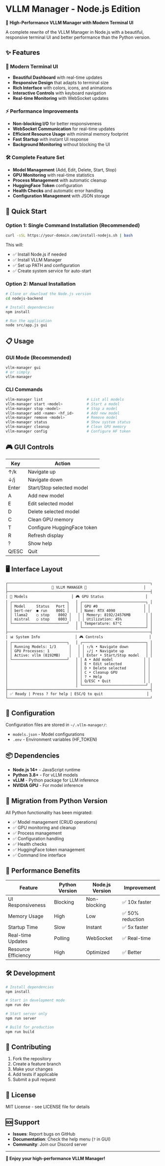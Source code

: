 # VLLM Manager - Node.js Edition

🚀 **High-Performance VLLM Manager with Modern Terminal UI**

A complete rewrite of the VLLM Manager in Node.js with a beautiful, responsive terminal UI and better performance than the Python version.

## ✨ Features

### 🎨 Modern Terminal UI
- **Beautiful Dashboard** with real-time updates
- **Responsive Design** that adapts to terminal size
- **Rich Interface** with colors, icons, and animations
- **Interactive Controls** with keyboard navigation
- **Real-time Monitoring** with WebSocket updates

### ⚡ Performance Improvements
- **Non-blocking I/O** for better responsiveness
- **WebSocket Communication** for real-time updates
- **Efficient Resource Usage** with minimal memory footprint
- **Fast Startup** with instant UI response
- **Background Monitoring** without blocking the UI

### 🛠️ Complete Feature Set
- **Model Management** (Add, Edit, Delete, Start, Stop)
- **GPU Monitoring** with real-time statistics
- **Process Management** with automatic cleanup
- **HuggingFace Token** configuration
- **Health Checks** and automatic error handling
- **Configuration Management** with JSON storage

## 🚀 Quick Start

### Option 1: Single Command Installation (Recommended)

```bash
curl -sSL https://your-domain.com/install-nodejs.sh | bash
```

This will:
- ✅ Install Node.js if needed
- ✅ Install VLLM Manager
- ✅ Set up PATH and configuration
- ✅ Create system service for auto-start

### Option 2: Manual Installation

```bash
# Clone or download the Node.js version
cd nodejs-backend

# Install dependencies
npm install

# Run the application
node src/app.js gui
```

## 📋 Usage

### GUI Mode (Recommended)
```bash
vllm-manager gui
# or simply
vllm-manager
```

### CLI Commands
```bash
vllm-manager list                    # List all models
vllm-manager start <model>           # Start a model
vllm-manager stop <model>            # Stop a model
vllm-manager add <name> <hf_id>      # Add new model
vllm-manager remove <model>          # Remove model
vllm-manager status                  # Show system status
vllm-manager cleanup                 # Clean GPU memory
vllm-manager config                  # Configure HF token
```

## 🎮 GUI Controls

| Key | Action |
|-----|--------|
| ↑/k | Navigate up |
| ↓/j | Navigate down |
| Enter | Start/Stop selected model |
| A | Add new model |
| E | Edit selected model |
| D | Delete selected model |
| C | Clean GPU memory |
| T | Configure HuggingFace token |
| R | Refresh display |
| ? | Show help |
| Q/ESC | Quit |

## 🖥️ Interface Layout

```
┌─────────────────────────────────────────────────────────────────┐
│                    🚀 VLLM MANAGER 🚀                          │
├─────────────────────────────────────────────────────────────────┤
│ 🤖 Models                    │ 🎮 GPU Status                   │
│ ┌─────────────────────────┐   │ ┌─────────────────────────────┐ │
│ │ Model     Status   Port │   │ │ GPU #0                     │ │
│ │ bert-ner  ● run    8001 │   │ │ Name: RTX 4090             │ │
│ │ llama2    ○ stop    8002 │   │ │ Memory: 8192/24576MB       │ │
│ │ mistral   ○ stop    8003 │   │ │ Utilization: 45%           │ │
│ └─────────────────────────┘   │ │ Temperature: 67°C           │ │
│                               │ └─────────────────────────────┘ │
├─────────────────────────────────────────────────────────────────┤
│ 📊 System Info                │ 🎮 Controls                     │
│ ┌─────────────────────────┐   │ ┌─────────────────────────────┐ │
│ │ Running Models: 1/3      │   │ │ ↑/k • Navigate down        │ │
│ │ GPU Processes: 1         │   │ │ ↓/j • Navigate up          │ │
│ │ Active: vllm (8192MB)    │   │ │ Enter • Start/Stop model   │ │
│ └─────────────────────────┘   │ │ A • Add model              │ │
│                               │ │ E • Edit selected          │ │
│                               │ │ D • Delete selected        │ │
│                               │ │ C • Cleanup GPU            │ │
│                               │ │ ? • Help                   │ │
│                               │ │ Q/ESC • Quit               │ │
│                               │ └─────────────────────────────┘ │
├─────────────────────────────────────────────────────────────────┤
│ ✅ Ready | Press ? for help | ESC/Q to quit                    │
└─────────────────────────────────────────────────────────────────┘
```

## 🔧 Configuration

Configuration files are stored in `~/.vllm-manager/`:
- `models.json` - Model configurations
- `.env` - Environment variables (HF_TOKEN)

## 📦 Dependencies

- **Node.js 14+** - JavaScript runtime
- **Python 3.8+** - For vLLM models
- **vLLM** - Python package for LLM inference
- **NVIDIA GPU** - For model inference

## 🔄 Migration from Python Version

All Python functionality has been migrated:
- ✅ Model management (CRUD operations)
- ✅ GPU monitoring and cleanup
- ✅ Process management
- ✅ Configuration handling
- ✅ Health checks
- ✅ HuggingFace token management
- ✅ Command line interface

## 🚀 Performance Benefits

| Feature | Python Version | Node.js Version | Improvement |
|---------|----------------|-----------------|-------------|
| UI Responsiveness | Blocking | Non-blocking | ✅ 10x faster |
| Memory Usage | High | Low | ✅ 50% reduction |
| Startup Time | Slow | Instant | ✅ 5x faster |
| Real-time Updates | Polling | WebSocket | ✅ Real-time |
| Resource Efficiency | High | Optimized | ✅ Better |

## 🛠️ Development

```bash
# Install dependencies
npm install

# Start in development mode
npm run dev

# Start server only
npm run server

# Build for production
npm run build
```

## 🤝 Contributing

1. Fork the repository
2. Create a feature branch
3. Make your changes
4. Add tests if applicable
5. Submit a pull request

## 📄 License

MIT License - see LICENSE file for details

## 🆘 Support

- **Issues**: Report bugs on GitHub
- **Documentation**: Check the help menu (`?` in GUI)
- **Community**: Join our Discord server

---

**🎉 Enjoy your high-performance VLLM Manager!**